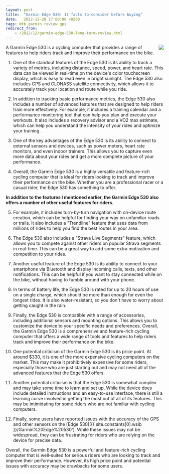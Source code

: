 ```yaml
---
layout: post
title:  "Garmin Edge 530: 13 facts to consider before buying"
date:   2022-12-28 17:00:00 +0200
tags: mtb garmin review gps
redirect_from:
    - /2022/12/garmin-edge-530-long-term-review.html
---
```


<a href='{{ site.constants[0].wsib }}/Garmin%20Edge%20530'><img style="float: right;" src="https://i.imgur.com/lOxfl7fm.jpg?1"></a>
A Garmin Edge 530 is a cycling computer that provides a range of features to help riders track and improve their performance on the bike.

1. One of the standout features of the Edge 530 is its ability to track a variety of metrics, including distance, speed, power, and heart rate. This data can be viewed in real-time on the device's color touchscreen display, which is easy to read even in bright sunlight. The Edge 530 also includes GPS and GLONASS satellite connectivity, which allows it to accurately track your location and route while you ride.

2. In addition to tracking basic performance metrics, the Edge 530 also includes a number of advanced features that are designed to help riders train more effectively. For example, it includes a training calendar and a performance monitoring tool that can help you plan and execute your workouts. It also includes a recovery advisor and a VO2 max estimate, which can help you understand the intensity of your rides and optimize your training.

3. One of the key advantages of the Edge 530 is its ability to connect to external sensors and devices, such as power meters, heart rate monitors, and even indoor trainers. This allows you to capture even more data about your rides and get a more complete picture of your performance.

4. Overall, the Garmin Edge 530 is a highly versatile and feature-rich cycling computer that is ideal for riders looking to track and improve their performance on the bike. Whether you are a professional racer or a casual rider, the Edge 530 has something to offer.

**In addition to the features I mentioned earlier, the Garmin Edge 530 also offers a number of other useful features for riders.**

5. For example, it includes turn-by-turn navigation with on-device route creation, which can be helpful for finding your way on unfamiliar roads or trails. It also includes a "Trendline" feature that uses data from millions of rides to help you find the best routes in your area.

6. The Edge 530 also includes a "Strava Live Segments" feature, which allows you to compete against other riders on popular Strava segments in real-time. This can be a great way to add some extra motivation and competition to your rides.

7. Another useful feature of the Edge 530 is its ability to connect to your smartphone via Bluetooth and display incoming calls, texts, and other notifications. This can be helpful if you want to stay connected while on the bike, without having to fumble around with your phone.

8. In terms of battery life, the Edge 530 is rated for up to 20 hours of use on a single charge, which should be more than enough for even the longest rides. It is also water-resistant, so you don't have to worry about getting caught in the rain.

10. Finally, the Edge 530 is compatible with a range of accessories, including additional sensors and mounting options. This allows you to customize the device to your specific needs and preferences. Overall, the Garmin Edge 530 is a comprehensive and feature-rich cycling computer that offers a wide range of tools and features to help riders track and improve their performance on the bike.

11. One potential criticism of the Garmin Edge 530 is its price point. At around $330, it is one of the more expensive cycling computers on the market. This may make it prohibitively expensive for some riders, especially those who are just starting out and may not need all of the advanced features that the Edge 530 offers.

12. Another potential criticism is that the Edge 530 is somewhat complex and may take some time to learn and set up. While the device does include detailed instructions and an easy-to-use interface, there is still a learning curve involved in getting the most out of all of its features. This may be intimidating for some riders who are not familiar with cycling computers.

13. Finally, some users have reported issues with the accuracy of the GPS and other sensors on the [Edge 530]({{ site.constants[0].wsib }}/Garmin%20Edge%20530'). While these issues may not be widespread, they can be frustrating for riders who are relying on the device for precise data.

Overall, the Garmin Edge 530 is a powerful and feature-rich cycling computer that is well-suited for serious riders who are looking to track and improve their performance. However, its high price point and potential issues with accuracy may be drawbacks for some users.
